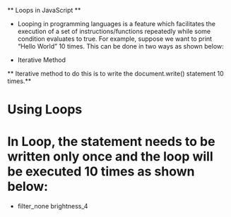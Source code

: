 ** Loops in JavaScript **
* Looping in programming languages is a feature which facilitates the execution of a set of instructions/functions repeatedly while some condition evaluates to true. For example, suppose we want to print “Hello World” 10 times. This can be done in two ways as shown below:

* Iterative Method

** Iterative method to do this is to write the document.write() statement 10 times.**

# Using Loops

# In Loop, the statement needs to be written only once and the loop will be executed 10 times as shown below:

* filter_none
brightness_4
<script type = "text/javascript"> 
var i; 
  
for (i = 0; i < 10; i++)  
{ 
    document.write("Hello World!\n"); 
} 
< /script> 
# Many things may seem confusing to you in the above program at this point of time but do not worry you will be able to understand everything about loops in JavaScript by the end of this tutorial. You can observe that in the above program using loops we have used the document.write statement only once but still, the output of the program will be same as that of the iterative program where we have used the document.write statement 10 times.